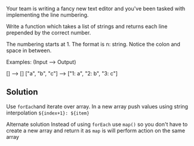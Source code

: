 Your team is writing a fancy new text editor and you've been tasked with implementing the line numbering.

Write a function which takes a list of strings and returns each line prepended by the correct number.

The numbering starts at 1. The format is n: string. Notice the colon and space in between.

Examples: (Input --> Output)

[] --> []
["a", "b", "c"] --> ["1: a", "2: b", "3: c"]

## Solution
Use `forEach`and iterate over array. In a new array push values using string interpolation `${index+1}: ${item}`

Alternate solution
Instead of using `forEach` use `map()` so you don't have to create a new array and return it as `map` is will perform action on the same array